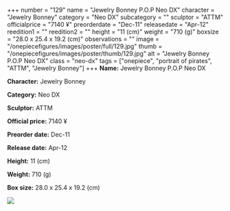 +++
number = "129"
name = "Jewelry Bonney P.O.P Neo DX"
character = "Jewelry Bonney"
category = "Neo DX"
subcategory = ""
sculptor = "ATTM"
officialprice = "7140 ¥"
preorderdate = "Dec-11"
releasedate = "Apr-12"
reedition1 = ""
reedition2 = ""
height = "11 (cm)"
weight = "710 (g)"
boxsize = "28.0 x 25.4 x 19.2 (cm)"
observations = ""
image = "/onepiecefigures/images/poster/full/129.jpg"
thumb = "/onepiecefigures/images/poster/thumb/129.jpg"
alt = "Jewelry Bonney P.O.P Neo DX"
class = "neo-dx"
tags = ["onepiece", "portrait of pirates", "ATTM", "Jewelry Bonney"]
+++
**Name:** Jewelry Bonney P.O.P Neo DX

**Character:** Jewelry Bonney

**Category:** Neo DX 

**Sculptor:** ATTM

**Official price:** 7140 ¥

**Preorder date:** Dec-11

**Release date:** Apr-12

**Height:** 11 (cm)

**Weight:** 710 (g)

**Box size:** 28.0 x 25.4 x 19.2 (cm)

<img src="/onepiecefigures/images/poster/thumb/129.jpg">